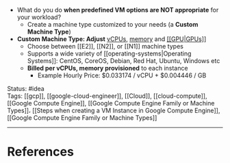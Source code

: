 - What do you do **when predefined VM options are NOT appropriate** for your workload?
	- Create a machine type customized to your needs (a **Custom Machine Type**)
- **Custom Machine Type: Adjust** <u>vCPUs</u>, <u>memory</u> and <u>[[GPU|GPUs]]</u>
	- Choose between [[E2]], [[N2]], or [[N1]] machine types
	- Supports a wide variety of [[operating-systems|Operating Systems]]: CentOS, CoreOS, Debian, Red Hat, Ubuntu, Windows etc
	- **Billed per vCPUs, memory provisioned** to each instance 
		- Example Hourly Price: $0.033174 / vCPU + $0.004446 / GB

Status: #idea  
Tags:  [[gcp]], [[google-cloud-engineer]], [[Cloud]], [[cloud-compute]], [[Google Compute Engine]],  [[Google Compute Engine Family or Machine Types]]، [[Steps when creating a VM Instance in Google Compute Engine]], [[Google Compute Engine Family or Machine Types]]


---
# References